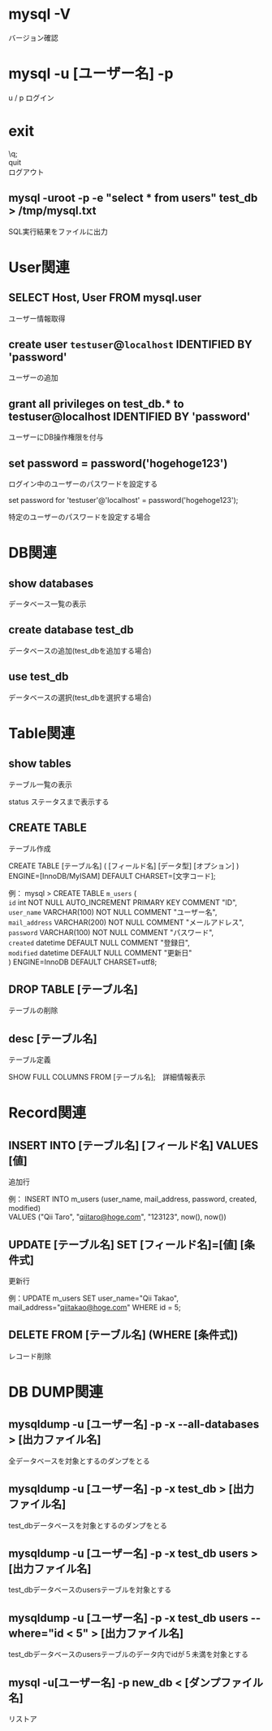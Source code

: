 
# mysql -V

バージョン確認

# mysql -u [ユーザー名] -p

u / p ログイン

# exit

\q; \
quit \
ログアウト

## mysql -uroot -p -e "select * from users" test_db > /tmp/mysql.txt

SQL実行結果をファイルに出力

# User関連

## SELECT Host, User FROM mysql.user

ユーザー情報取得

## create user `testuser`@`localhost` IDENTIFIED BY 'password'

ユーザーの追加

## grant all privileges on test_db.* to testuser@localhost IDENTIFIED BY 'password'

ユーザーにDB操作権限を付与

## set password = password('hogehoge123')

ログイン中のユーザーのパスワードを設定する

set password for 'testuser'@'localhost' = password('hogehoge123');

特定のユーザーのパスワードを設定する場合

# DB関連

## show databases

データベース一覧の表示

## create database test_db

データベースの追加(test_dbを追加する場合)

## use test_db

データベースの選択(test_dbを選択する場合)

# Table関連

## show tables

テーブル一覧の表示

status ステータスまで表示する

## CREATE TABLE

テーブル作成

CREATE TABLE [テーブル名] (
  [フィールド名] [データ型] [オプション]
) ENGINE=[InnoDB/MyISAM] DEFAULT CHARSET=[文字コード];

例：
mysql > CREATE TABLE `m_users` ( \
          `id` int NOT NULL AUTO_INCREMENT PRIMARY KEY COMMENT "ID", \
          `user_name` VARCHAR(100) NOT NULL COMMENT "ユーザー名", \
          `mail_address` VARCHAR(200) NOT NULL COMMENT "メールアドレス", \
          `password` VARCHAR(100) NOT NULL COMMENT "パスワード", \
          `created` datetime DEFAULT NULL COMMENT "登録日", \
          `modified` datetime DEFAULT NULL COMMENT "更新日" \
        ) ENGINE=InnoDB DEFAULT CHARSET=utf8;

## DROP TABLE [テーブル名]

テーブルの削除

## desc [テーブル名]

テーブル定義

SHOW FULL COLUMNS FROM [テーブル名];　詳細情報表示

# Record関連

## INSERT INTO [テーブル名] [フィールド名] VALUES [値]

追加行

例：
INSERT INTO m_users (user_name, mail_address, password, created, modified) \
          VALUES ("Qii Taro", "qiitaro@hoge.com", "123123", now(), now())

## UPDATE [テーブル名] SET [フィールド名]=[値] [条件式]

更新行

例：UPDATE m_users SET user_name="Qii Takao", mail_address="qiitakao@hoge.com" WHERE id = 5;

## DELETE FROM [テーブル名] (WHERE [条件式])

レコード削除

# DB DUMP関連

## mysqldump -u [ユーザー名] -p -x --all-databases > [出力ファイル名]

全データベースを対象とするのダンプをとる

## mysqldump -u [ユーザー名] -p -x test_db > [出力ファイル名]

test_dbデータベースを対象とするのダンプをとる

## mysqldump -u [ユーザー名] -p -x test_db users > [出力ファイル名]

test_dbデータベースのusersテーブルを対象とする

## mysqldump -u [ユーザー名] -p -x test_db users --where="id < 5" > [出力ファイル名]

test_dbデータベースのusersテーブルのデータ内でidが５未満を対象とする

## mysql -u[ユーザー名] -p new_db < [ダンプファイル名]

リストア
